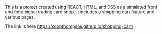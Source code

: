 This is a project created using REACT, HTML, and CSS as a simulated front end for a digital trading card shop. It includes a shopping cart feature and various pages.

The link is here https://coopthompson.github.io/shopping-cart/
